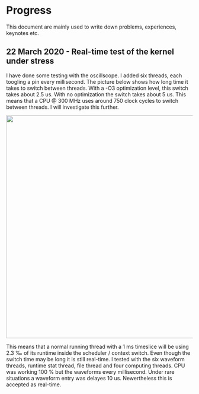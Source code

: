 # Progress

This document are mainly used to write down problems, experiences, keynotes etc. 

## 22 March 2020 - Real-time test of the kernel under stress

I have done some testing with the oscillscope. I added six threads, each toogling a pin every millisecond. The picture below shows how long time it takes to  switch between threads. With a -O3 optimization level, this switch takes about 2.5 us. With no optimization the switch takes about 5 us. This means that a CPU @ 300 MHz uses around 750 clock cycles to switch between threads. I will investigate this further. 

<img src="https://github.com/bjornbrodtkorb/BlackOS/blob/master/BlackOS%20Graphics/thread_switch_1ms_delay.PNG" width="600">

This means that a normal running thread with a 1 ms timeslice will be using 2.3 ‰ of its runtime inside the scheduler / context switch. Even though the switch time may be long it is still real-time. I tested with the six waveform threads, runtime stat thread, file thread and four computing threads. CPU was working 100 % but the waveforms every millisecond. Under rare situations a waveform entry was delayes 10 us. Newertheless this is accepted as real-time.  
